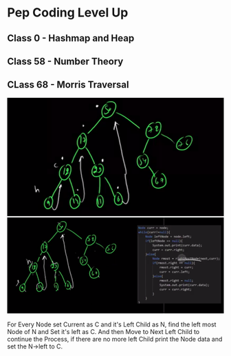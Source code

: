 # Pep Coding Level Up

## Class 0 - Hashmap and Heap

## Class 58 - Number Theory

## CLass 68 - Morris Traversal

![Morris-Traversal](./Images/MorrisTraversal.png)
![Morris-Traversal](./Images/Morris-Traversal.png)

For Every Node set Current as C and it's Left Child as N, find the left most Node of N and Set it's left as C. And then Move to Next Left Child to continue the Process, if there are no more left Child print the Node data and set the N->left to C.